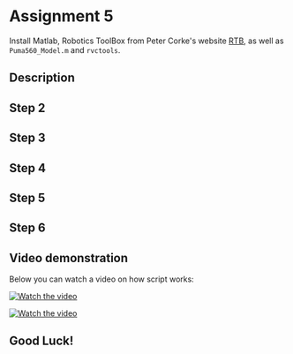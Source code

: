 # Assignment 5 
Install Matlab, Robotics ToolBox from Peter Corke's website [RTB](http://www.petercorke.com/), as well as `Puma560_Model.m` and `rvctools`.   

## Description


## Step 2


## Step 3


## Step 4


## Step 5


## Step 6


## Video demonstration

Below you can watch a video on how script works:

[![Watch the video](photo)](video)

[![Watch the video](photo)](video)

## Good Luck!

